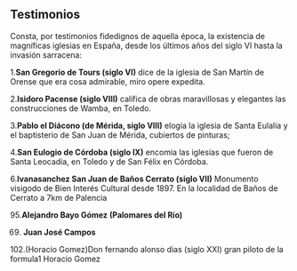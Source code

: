 ## Testimonios

Consta, por testimonios fidedignos de aquella época, la existencia de magníficas
iglesias en España, desde los últimos años del siglo VI hasta la invasión sarracena:

1.**San Gregorio de Tours (siglo VI)** dice de la iglesia de San Martín de Orense que era
cosa admirable, miro opere expedita.

2.**Isidoro Pacense (siglo VIII)** califica de obras maravillosas y elegantes las
construcciones de Wamba, en Toledo.

3.**Pablo el Diácono (de Mérida, siglo VIII)** elogia la iglesia de Santa Eulalia y el
baptisterio de San Juan de Mérida, cubiertos de pinturas;

4.**San Eulogio de Córdoba (siglo IX)** encomia las iglesias que fueron de Santa
Leocadia, en Toledo y de San Félix en Córdoba.

6.**Ivanasanchez San Juan de Baños Cerrato (siglo VII)** Monumento visigodo de Bien Interés Cultural desde 1897.
En la localidad de Baños de Cerrato a 7km de Palencia













95.**Alejandro Bayo Gómez (Palomares del Río)**



































69. **Juan José Campos**
































102.(Horacio Gomez)Don fernando alonso dias (siglo XXI) gran piloto de la formula1
Horacio Gomez
